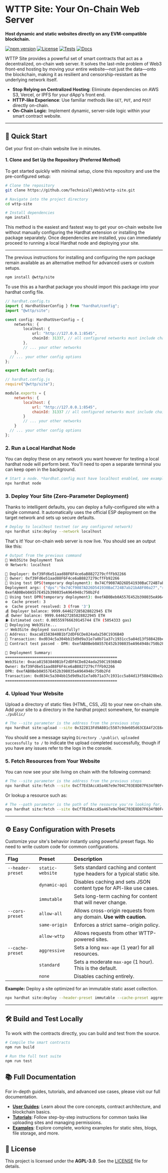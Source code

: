 <!--
© 2025 TechnicallyWeb3 – Licensed under AGPL-3.0
-->

# WTTP Site: Your On-Chain Web Server

**Host dynamic and static websites directly on any EVM-compatible blockchain.**

[![npm version](https://img.shields.io/npm/v/wttp-site.svg)](https://www.npmjs.com/package/wttp-site)
[![License](https://img.shields.io/npm/l/wttp-site.svg)](./LICENSE)
[![Tests](https://img.shields.io/badge/tests-215%20passing-brightgreen)](./test/)
[![Docs](https://img.shields.io/badge/docs-comprehensive-blue)](./docs/)

WTTP Site provides a powerful set of smart contracts that act as a decentralized, on-chain web server. It solves the last-mile problem of Web3 front-end hosting by moving your entire website—not just the data—onto the blockchain, making it as resilient and censorship-resistant as the underlying network itself.

- **Stop Relying on Centralized Hosting**: Eliminate dependencies on AWS S3, Vercel, or IPFS for your dApp's front end.
- **HTTP-like Experience**: Use familiar methods like `GET`, `PUT`, and `POST` directly on-chain.
- **On-Chain Logic**: Implement dynamic, server-side logic within your smart contract website.

---

## 🚀 Quick Start

Get your first on-chain website live in minutes.

#### 1. Clone and Set Up the Repository (Preferred Method)

To get started quickly with minimal setup, clone this repository and use the pre-configured setup:

```bash
# Clone the repository
git clone https://github.com/TechnicallyWeb3/wttp-site.git
```

```bash
# Navigate into the project directory
cd wttp-site
```

```bash
# Install dependencies
npm install
```

This method is the easiest and fastest way to get your on-chain website live without manually configuring the Hardhat extension or installing the package separately. Once dependencies are installed, you can immediately proceed to running a local Hardhat node and deploying your site.

---

The previous instructions for installing and configuring the npm package remain available as an alternative method for advanced users or custom setups.

```bash
npm install @wttp/site
```

To use this as a hardhat package you should import this package into your hardhat config file. 

```typescript
// hardhat.config.ts
import { HardhatUserConfig } from "hardhat/config";
import "@wttp/site";

const config: HardhatUserConfig = {
    networks: {
        localhost: {
            url: "http://127.0.0.1:8545",
            chainId: 31337, // all configured networks must include chainId
        },
        // ... your other networks
    },
  // ... your other config options
};

export default config;
```

```javascript
// hardhat.config.js
require("@wttp/site");

module.exports = {
    networks: {
        localhost: {
            url: "http://127.0.0.1:8545",
            chainId: 31337 // all configured networks must include chainId
        }
        // ... your other networks
    }
  // ... your other config options
};
```
### 2. Run a Local Hardhat Node

You can deploy these on any network you want however for testing a local hardhat node will perform best. You'll need to open a separate terminal you can keep open in the background. 

```bash
# Start a node. *hardhat.config must have localhost enabled, see example above
npx hardhat node
```

### 3. Deploy Your Site (Zero-Parameter Deployment)

Thanks to intelligent defaults, you can deploy a fully-configured site with a single command. It automatically uses the official ESP deployment on the target network and sets up secure defaults.

```bash
# Deploy to localhost testnet (or any configured network)
npx hardhat site:deploy --network localhost
```

That's it! Your on-chain web server is now live. You should see an output like this:

```bash
# Output from the previous command
🚀 Web3Site Deployment Task
🌐 Network: localhost

👤 Deployer: 0xf39Fd6e51aad88F6F4ce6aB8827279cffFb92266
👤 Owner: 0xf39Fd6e51aad88F6F4ce6aB8827279cffFb92266
📍 Using test DPS(temporary deployment): 0x74Cf9087AD26D541930BaC724B7ab21bA8F00a27
Deployment args: {"dps":"0x74Cf9087AD26D541930BaC724B7ab21bA8F00a27","royaltyRate":1000,"owner":"0xf39Fd6e51aad88F6F4ce6aB8827279cffFb92266"}       
0xefAB0Beb0A557E452b398035eA964948c750b2Fd
📍 Using test DPR(temporary deployment): 0xefAB0Beb0A557E452b398035eA964948c750b2Fd
⚙️  Cache preset: 3
⚙️  Cache preset resolved: 3 (from '3')
💰 Deployer balance: 9999.644627285828822945 ETH
💰 Owner balance: 9999.644627285828822945 ETH
⛽ Estimated cost: 0.005559766639145744 ETH (5054333 gas)
🚀 Deploying Web3Site...
✅ Web3Site deployed successfully!
📍 Address: 0xaca81583840B1bf2dDF6CDe824ada250C1936B4D
🔗 Transaction: 0xd034c5a304bb15d9d9a31e7a0b71a37c1931cc5a84d13f588428be2ac6a2be55
🧪 Contract test passed - DPR: 0xefAB0Beb0A557E452b398035eA964948c750b2Fd

🎉 Deployment Summary:
==================================================
Web3Site: 0xaca81583840B1bf2dDF6CDe824ada250C1936B4D
Owner: 0xf39Fd6e51aad88F6F4ce6aB8827279cffFb92266
DPR: 0xefAB0Beb0A557E452b398035eA964948c750b2Fd
Transaction: 0xd034c5a304bb15d9d9a31e7a0b71a37c1931cc5a84d13f588428be2ac6a2be55
==================================================
```

### 4. Upload Your Website

Upload a directory of static files (HTML, CSS, JS) to your new on-chain site. Add your site to a directory in the hardhat project somewhere, for example `./public/`

```bash
# The --site parameter is the address from the previous step
npx hardhat site:upload --site 0x322813Fd9A801c5507c9de605d63CEA4f2CE6c44 --source ./public --network localhost
```

You should see a message saying `Directory .\public\ uploaded successfully to /` to indicate the upload completed successfully, though if you have any issues refer to the logs in the console.

### 5. Fetch Resources from Your Website

You can now see your site living on chain with the following command:

```bash
# The --site parameter is the address from the previous steps
npx hardhat site:fetch --site 0xCf7Ed3AccA5a467e9e704C703E8D87F634fB0Fc9 --network localhost
```

Or lookup a resource such as:
```bash
# The --path parameter is the path of the resource you're looking for, / if empty
npx hardhat site:fetch --site 0xCf7Ed3AccA5a467e9e704C703E8D87F634fB0Fc9 --path /index.html --network localhost
```
---

## ⚙️ Easy Configuration with Presets

Customize your site's behavior instantly using powerful preset flags. No need to write custom code for common configurations.

| Flag | Preset | Description |
| :--- | :--- | :--- |
| `--header-preset` | `static-website` | Sets standard caching and content type headers for a typical static site. |
| | `dynamic-api` | Disables caching and sets JSON content type for API-like use cases. |
| | `immutable` | Sets long-term caching for content that will never change. |
| `--cors-preset` | `allow-all` | Allows cross-origin requests from any domain. **Use with caution.** |
| | `same-origin` | Enforces a strict same-origin policy. |
| | `allow-wttp` | Allows requests from other WTTP-powered sites. |
| `--cache-preset` | `aggressive` | Sets a long `max-age` (1 year) for all resources. |
| | `standard` | Sets a moderate `max-age` (1 hour). This is the default. |
| | `none` | Disables caching entirely. |

**Example:** Deploy a site optimized for an immutable static asset collection.
```bash
npx hardhat site:deploy --header-preset immutable --cache-preset aggressive --network sepolia
```

---

## 🛠️ Build and Test Locally

To work with the contracts directly, you can build and test from the source.

```bash
# Compile the smart contracts
npm run build

# Run the full test suite
npm run test
```

## 📚 Full Documentation

For in-depth guides, tutorials, and advanced use cases, please visit our full documentation.

- **[User Guides](./docs/user-guide/)**: Learn about the core concepts, contract architecture, and blockchain basics.
- **[Tutorials](./docs/tutorials/)**: Follow step-by-step instructions for common tasks like uploading sites and managing permissions.
- **[Examples](./docs/examples/)**: Explore complete, working examples for static sites, blogs, file storage, and more.

## 📄 License

This project is licensed under the **AGPL-3.0**. See the [LICENSE](./LICENSE) file for details.
